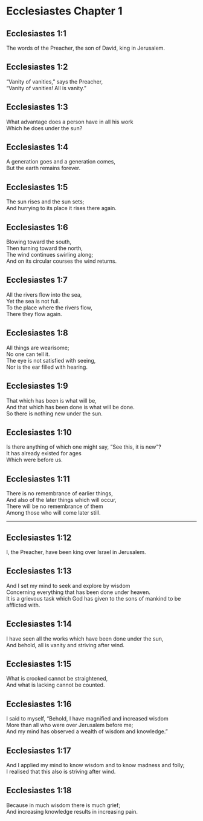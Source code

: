 # Ecclesiastes Chapter 1

## Ecclesiastes 1:1

The words of the Preacher, the son of David, king in Jerusalem.

## Ecclesiastes 1:2

“Vanity of vanities,” says the Preacher,  
“Vanity of vanities! All is vanity.”

## Ecclesiastes 1:3

What advantage does a person have in all his work  
Which he does under the sun?

## Ecclesiastes 1:4

A generation goes and a generation comes,  
But the earth remains forever.

## Ecclesiastes 1:5

The sun rises and the sun sets;  
And hurrying to its place it rises there again.

## Ecclesiastes 1:6

Blowing toward the south,  
Then turning toward the north,  
The wind continues swirling along;  
And on its circular courses the wind returns.

## Ecclesiastes 1:7

All the rivers flow into the sea,  
Yet the sea is not full.  
To the place where the rivers flow,  
There they flow again.

## Ecclesiastes 1:8

All things are wearisome;  
No one can tell it.  
The eye is not satisfied with seeing,  
Nor is the ear filled with hearing.

## Ecclesiastes 1:9

That which has been is what will be,  
And that which has been done is what will be done.  
So there is nothing new under the sun.

## Ecclesiastes 1:10

Is there anything of which one might say, “See this, it is new”?  
It has already existed for ages  
Which were before us.

## Ecclesiastes 1:11

There is no remembrance of earlier things,  
And also of the later things which will occur,  
There will be no remembrance of them  
Among those who will come later still.

---

## Ecclesiastes 1:12

I, the Preacher, have been king over Israel in Jerusalem.

## Ecclesiastes 1:13

And I set my mind to seek and explore by wisdom  
Concerning everything that has been done under heaven.  
It is a grievous task which God has given to the sons of mankind to be afflicted with.

## Ecclesiastes 1:14

I have seen all the works which have been done under the sun,  
And behold, all is vanity and striving after wind.

## Ecclesiastes 1:15

What is crooked cannot be straightened,  
And what is lacking cannot be counted.

## Ecclesiastes 1:16

I said to myself, “Behold, I have magnified and increased wisdom  
More than all who were over Jerusalem before me;  
And my mind has observed a wealth of wisdom and knowledge.”

## Ecclesiastes 1:17

And I applied my mind to know wisdom and to know madness and folly;  
I realised that this also is striving after wind.

## Ecclesiastes 1:18

Because in much wisdom there is much grief;  
And increasing knowledge results in increasing pain.